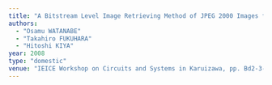 ```yaml
---
title: "A Bitstream Level Image Retrieving Method of JPEG 2000 Images for Digital Cinema"
authors:
  - "Osamu WATANABE"
  - "Takahiro FUKUHARA"
  - "Hitoshi KIYA"
year: 2008
type: "domestic"
venue: "IEICE Workshop on Circuits and Systems in Karuizawa, pp. Bd2-3-3, 北佐久郡軽井沢町, 2008-04-22."
---
```

